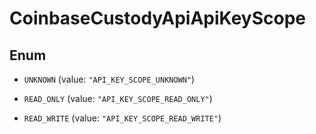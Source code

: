 
# CoinbaseCustodyApiApiKeyScope

## Enum


* `UNKNOWN` (value: `"API_KEY_SCOPE_UNKNOWN"`)

* `READ_ONLY` (value: `"API_KEY_SCOPE_READ_ONLY"`)

* `READ_WRITE` (value: `"API_KEY_SCOPE_READ_WRITE"`)



